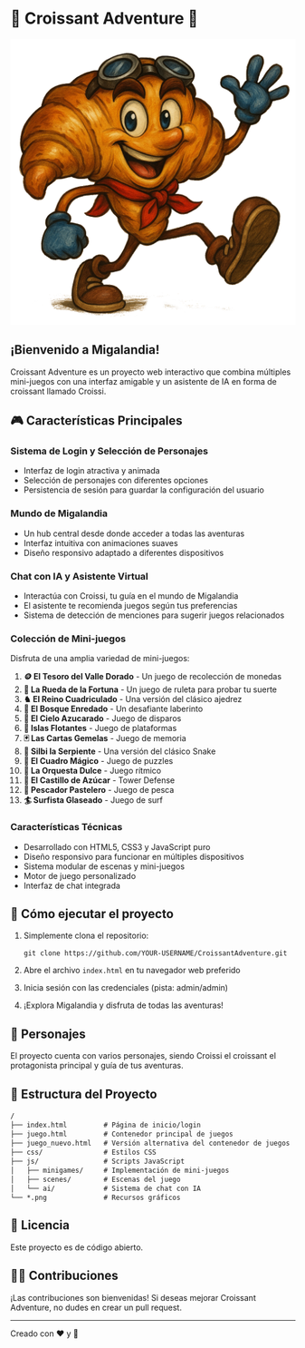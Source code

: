 # 🥐 Croissant Adventure 🥐

![Croiso](croiso.png)

## ¡Bienvenido a Migalandia!

Croissant Adventure es un proyecto web interactivo que combina múltiples mini-juegos con una interfaz amigable y un asistente de IA en forma de croissant llamado Croissi.

## 🎮 Características Principales

### Sistema de Login y Selección de Personajes
- Interfaz de login atractiva y animada
- Selección de personajes con diferentes opciones
- Persistencia de sesión para guardar la configuración del usuario

### Mundo de Migalandia
- Un hub central desde donde acceder a todas las aventuras
- Interfaz intuitiva con animaciones suaves
- Diseño responsivo adaptado a diferentes dispositivos

### Chat con IA y Asistente Virtual
- Interactúa con Croissi, tu guía en el mundo de Migalandia
- El asistente te recomienda juegos según tus preferencias
- Sistema de detección de menciones para sugerir juegos relacionados

### Colección de Mini-juegos
Disfruta de una amplia variedad de mini-juegos:

1. **🪙 El Tesoro del Valle Dorado** - Un juego de recolección de monedas
2. **🎰 La Rueda de la Fortuna** - Un juego de ruleta para probar tu suerte
3. **♞ El Reino Cuadriculado** - Una versión del clásico ajedrez
4. **🧩 El Bosque Enredado** - Un desafiante laberinto
5. **🔫 El Cielo Azucarado** - Juego de disparos
6. **🏃 Islas Flotantes** - Juego de plataformas
7. **🃏 Las Cartas Gemelas** - Juego de memoria
8. **🐍 Silbi la Serpiente** - Una versión del clásico Snake
9. **🧠 El Cuadro Mágico** - Juego de puzzles
10. **🎵 La Orquesta Dulce** - Juego rítmico
11. **🏰 El Castillo de Azúcar** - Tower Defense
12. **🎣 Pescador Pastelero** - Juego de pesca
13. **🏄 Surfista Glaseado** - Juego de surf

### Características Técnicas
- Desarrollado con HTML5, CSS3 y JavaScript puro
- Diseño responsivo para funcionar en múltiples dispositivos
- Sistema modular de escenas y mini-juegos
- Motor de juego personalizado
- Interfaz de chat integrada

## 🚀 Cómo ejecutar el proyecto

1. Simplemente clona el repositorio:
   ```
   git clone https://github.com/YOUR-USERNAME/CroissantAdventure.git
   ```

2. Abre el archivo `index.html` en tu navegador web preferido

3. Inicia sesión con las credenciales (pista: admin/admin)

4. ¡Explora Migalandia y disfruta de todas las aventuras!

## 🎨 Personajes

El proyecto cuenta con varios personajes, siendo Croissi el croissant el protagonista principal y guía de tus aventuras.

## 🧰 Estructura del Proyecto

```
/
├── index.html         # Página de inicio/login
├── juego.html         # Contenedor principal de juegos
├── juego_nuevo.html   # Versión alternativa del contenedor de juegos
├── css/               # Estilos CSS
├── js/                # Scripts JavaScript
│   ├── minigames/     # Implementación de mini-juegos
│   ├── scenes/        # Escenas del juego
│   └── ai/            # Sistema de chat con IA
└── *.png              # Recursos gráficos
```

## 📝 Licencia

Este proyecto es de código abierto.

## 👨‍💻 Contribuciones

¡Las contribuciones son bienvenidas! Si deseas mejorar Croissant Adventure, no dudes en crear un pull request.

---

Creado con ❤️ y 🥐
